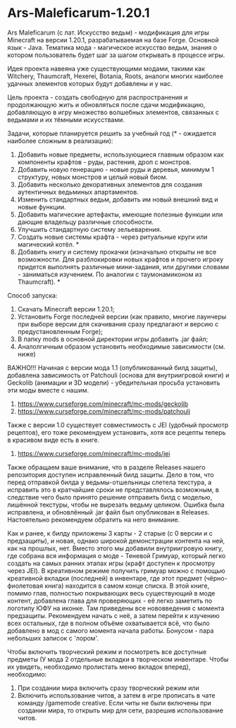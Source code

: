 # Ars-Maleficarum-1.20.1

Ars Maleficarum (с лат. Искусство ведьм) - модификация для игры Minecraft на версии 1.20.1, разрабатываемая на базе Forge. 
Основной язык - Java.
Тематика мода - магическое искусство ведьм, знания о котором пользователь будет шаг за шагом открывать в процессе игры.

Идея проекта навеяна уже существующими модами, такими как Witchery, Thaumcraft, Hexerei, Botania, Roots, аналоги многих наиболее удачных элементов которых будут добавлены и у нас.

Цель проекта - создать свободную для распространения и продолжающую жить и обновляться после сдачи модификацию, добавляющую в игру множество волшебных элементов, связанных с ведьмами и их тёмными искусствами. 

Задачи, которые планируется решить за учебный год (* - ожидается наиболее сложным в реализации):
1) Добавить новые предметы, использующиеся главным образом как компоненты крафтов - руды, растения, дроп с монстров.
2) Добавить новую генерацию - новые руды и деревья, минимум 1 структуру, новых монстров и целый новый биом.
3) Добавить несколько декоративных элементов для создания аутентичных ведьминых апартаментов.
4) Изменить стандартных ведьм, добавить им новый внешний вид и новые функции.
5) Добавить магические артефакты, имеющие полезные функции или дающие владельцу различные способности.
6) Улучшить стандартную систему зельеварения.
7) Создать новые системы крафта - через ритуальные круги или магический котёл. *
8) Добавить книгу и систему прокачки (изначально открыты не все возможности. Для разблокировки новых крафтов и прочего игроку придется выполнять различные мини-задания, или другими словами - заниматься изучением. По аналогии с таумонамиконом из Thaumcraft). *



Способ запуска:
1) Скачать Minecraft версии 1.20.1;
2) Установить Forge последней версии (как правило, многие лаунчеры при выборе версии для скачивания сразу предлагают и версию с предустановленным Forge);
3) В папку mods в основной директории игры добавить .jar файл;
4) Аналолгичным образом установить необходимые зависимости (см. ниже)

ВАЖНО!!!
Начиная с версии мода 1.1 (опубликованный билд защиты), добавлена зависимость от Patchouli (основа для внутриигровой книги) и Geckolib (анимации и 3D модели) - убедительная просьба установить эти моды вместе с нашим.
1. https://www.curseforge.com/minecraft/mc-mods/geckolib
2. https://www.curseforge.com/minecraft/mc-mods/patchouli

Также с версии 1.0 существует совместимость с JEI (удобный просмотр рецептов), его тоже рекомендуем установить, хотя все рецепты теперь в красивом виде есть в книге.
1. https://www.curseforge.com/minecraft/mc-mods/jei 

Также обращаем ваше внимание, что в разделе Releases нашего репозитория доступен исправленный билд защиты. Дело в том, что перед отправкой билда у ведьмы-отшельницы слетела текстура, а исправить это в кратчайшие сроки не представлялось возможным, в следствие чего было принято решение отправить билд с моделью, лишённой текстуры, чтобы не вырезать ведьму целиком. Ошибка была исправлена, и обновлённый .jar файл был опубликован в Releases. Настоятельно рекомендуем обратить на него внимание.

Как и ранее, к билду приложены 3 карты - 2 старые (с 0 версии и с предзащиты), и новая, однако широкой демонстрации контента на ней, как на прошлых, нет. Вместо этого мы добавили внутриигровую книгу, где собрана вся информация о моде - Теневой Гримуар, который легко создать на самых ранних этапах игры (крафт доступен к просмотру через JEI). В креативном режиме получить гримуар можно с помощью креативной вкладки (последней) в инвентаре, где этот предмет (чёрно-фиолетовая книга) находится в самом конце списка.
В этой книге, помимо глав, полностью покрывающих весь существующий в моде контент, добавлена глава для проверяющих - её легко заметить по логотипу ЮФУ на иконке. Там приведены все нововведения с момента предзащиты. Рекомендуем начать с неё, а затем перейти к изучению всех остальных, где в полном объёме охватывается всё, что было добавлено в мод с самого момента начала работы. Бонусом - пара небольших записок с 'лором'.

Чтобы включить творческий режим и посмотреть все доступные предметы (У мода 2 отдельные вкладки в творческом инвентаре. Чтобы их увидеть, необходимо пролистать меню вкладок вперед), необходимо:
  1) При создании мира включить сразу творческий режим
или
  2) Включить использование читов, а затем в игре прописать в чате команду /gamemode creative. Если читы не были включены при создании мира, то открыть мир для сети, разрешив использование читов.








